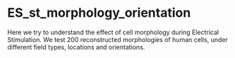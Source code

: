 # ES_st_morphology_orientation

Here we try to understand the effect of cell morphology during Electrical Stimulation.
We test 200 reconstructed morphologies of human cells, under different field types, locations and orientations. 